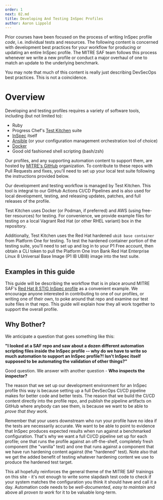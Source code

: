 ```yaml
---
order: 1
next: 02.md
title: Developing And Testing InSpec Profiles
author: Aaron Lippold
---
```


Prior courses have been focused on the process of writing InSpec profile _code_, i.e. individual tests and resources. The following content is concerned with development best practices for your workflow for producing or updating an entire InSpec profile. The MITRE SAF team follows this process whenever we write a new profile or conduct a major overhaul of one to match an update to the underlying benchmark. 

You may note that much of this content is really just describing DevSecOps best practices. This is not a coincidence.

# Overview

Developing and testing profiles requires a variety of software tools, including (but not limited to): 

- Ruby
- Progress Chef's [Test Kitchen](https://docs.chef.io/workstation/kitchen/) suite
- [InSpec](https://inspec.io) itself
- [Ansible](https://www.ansible.com) (or your configuration management orchestration tool of choice)
- [Docker](https://www.docker.com)
- Good old fashioned shell scripting (bash/zsh)

Our profiles, and any supporting automation content to support them, are hosted by [MITRE's GitHub](https://github.com/mitre) organization. To contribute to these repos with Pull Requests and fixes, you'll need to set up your local test suite following the instructions provided below.

Our development and testing workflow is managed by Test Kitchen. This tool is integral to our GitHub Actions CI/CD Pipelines and is also used for local development, testing, and releasing updates, patches, and full releases of the profile.

Test Kitchen uses Docker (or Podman, if preferred) and AWS (using free-tier resources) for testing. For convenience, we provide example files for testing on a local Vagrant Red Hat (or other RHEL variant) box in the repository.

Additionally, Test Kitchen uses the Red Hat hardened `ubi8 base container` from Platform One for testing. To test the hardened container portion of the testing suite, you'll need to set up and log in to your P1 Free account, then obtain a CLI token to pull the Platform One Iron Bank Red Hat Enterprise Linux 8 Universal Base Image (P1 IB UBI8) image into the test suite.

## Examples in this guide

This guide will be describing the workflow that is in place around MITRE SAF's [Red Hat 8 STIG InSpec profile](https://github.com/mitre/redhat-enterprise-linux-8-stig-baseline) as a convenient example. We encourage anyone interested in contributing to one of our profiles, or writing one of their own, to poke around that repo and examine our test suite files in that repo. This guide will explain how they all work together to support the overall profile.

## Why Bother?

We anticipate a question that goes something like this:

**"I looked at a SAF repo and saw about a dozen different automation scripting files inside the InSpec profile -- why do we have to write so much automation to support an InSpec profile?! Isn't InSpec itself supposed to be automating the validation of other things?"** 

Good question. We answer with another question - **Who inspects the inspector?**

The reason that we set up our development environment for an InSpec profile this way is because setting up a full DevSecOps CI/CD pipeline makes for better code and better tests. The reason that we build the CI/CD content directly into the profile repo, and publish the pipeline artifacts on GitHub where anybody can see them, is because we want to be able to _prove that they work._

Remember that your users downstream who run your profile have no idea if the tests are necessarily accurate. We want to be able to point to evidence that InSpec produces expected results when run against a benchmarked configuration. That's why we want a full CI/CD pipeline set up for each profile; one that runs the profile against an off-the-shelf, completely fresh component (the "vanilla" test) and one that runs against a component that we have run hardening content against (the "hardened" test). Note also that we get the added benefit of testing whatever hardening content we use to produce the hardened test target.

This all hopefully reinforces the general theme of the MITRE SAF trainings on this site - it's not enough to write some slapdash test code to check if your system matches the configuration you think it should have and call it a day. Automation code needs to be _well-documented_, _easy to maintain_ and above all _proven to work_ for it to be valuable long-term.